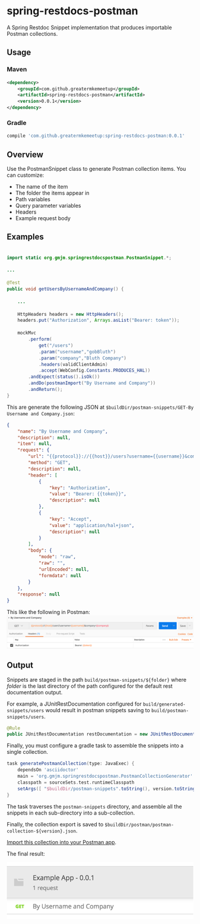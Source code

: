# spring-restdocs-postman
A Spring Restdoc Snippet implementation that produces importable Postman collections.

## Usage
### Maven
```xml
<dependency>
    <groupId>com.github.greatermkemeetup</groupId>
    <artifactId>spring-restdocs-postman</artifactId>
    <version>0.0.1</version>
</dependency>
```
### Gradle
```groovy
compile 'com.github.greatermkemeetup:spring-restdocs-postman:0.0.1'
```

## Overview
Use the PostmanSnippet class to generate Postman collection items.  You can customize:
* The name of the item
* The folder the items appear in
* Path variables
* Query parameter variables
* Headers
* Example request body



## Examples

```java

import static org.gmjm.springrestdocspostman.PostmanSnippet.*;

...

@Test
public void getUsersByUsernameAndCompany() {
    
    ...
    
	HttpHeaders headers = new HttpHeaders();
	headers.put("Authorization", Arrays.asList("Bearer: token"));

	mockMvc
		.perform(
		    get("/users")
			.param("username","gobBluth")
			.param("company","Bluth Company")
			.headers(validClientAdmin)
			.accept(WebConfig.Constants.PRODUCES_HAL))
		.andExpect(status().isOk())
		.andDo(postmanImport("By Username and Company"))
		.andReturn();
}
```

This are generate the following JSON at ```$buildDir/postman-snippets/GET-By Username and Company.json```:

```json
{
	"name": "By Username and Company",
	"description": null,
	"item": null,
	"request": {
		"url": "{{protocol}}://{{host}}/users?username={{username}}&company={{company}}",
		"method": "GET",
		"description": null,
		"header": [
			{
				"key": "Authorization",
				"value": "Bearer: {{token}}",
				"description": null
			},
			{
				"key": "Accept",
				"value": "application/hal+json",
				"description": null
			}
		],
		"body": {
			"mode": "raw",
			"raw": "",
			"urlEncoded": null,
			"formdata": null
		}
	},
	"response": null
}
```
 
 This like the following in Postman:
![Example Request](/images/example-request.png?raw=true "Example Request")


## Output

Snippets are staged in the path ```build/postman-snippets/${folder}``` where _folder_ is the last directory
of the path configured for the default rest documentation output.

For example, a JUnitRestDocumentation configured for ```build/generated-snippets/users``` would result in postman
snippets saving to ```build/postman-snippets/users```.
```java
@Rule
public JUnitRestDocumentation restDocumentation = new JUnitRestDocumentation("build/generated-snippets/users");
```

Finally, you must configure a gradle task to assemble the snippets into a single collection.

```gradle
task generatePostmanCollection(type: JavaExec) {
	dependsOn 'asciidoctor'
	main = 'org.gmjm.springrestdocspostman.PostmanCollectionGenerator'
	classpath = sourceSets.test.runtimeClasspath
	setArgs([ "$buildDir/postman-snippets".toString(), version.toString() ])
}
```

The task traverses the ```postman-snippets``` directory, and assemble all the snippets in each sub-directory
into a sub-collection.

Finally, the collection export is saved to ```$buildDir/postman/postman-collection-${version}.json```.

[Import this collection into your Postman app](https://www.getpostman.com/docs/v6/postman/collections/data_formats).

The final result:

![Example Collection](/images/example-collection.png?raw=true "Example Collection")